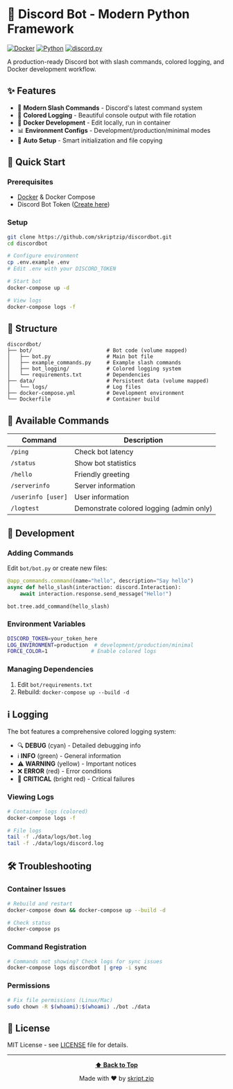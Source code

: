# 🤖 Discord Bot - Modern Python Framework

[![Docker](https://img.shields.io/badge/Docker-Ready-blue.svg)](https://docker.com)
[![Python](https://img.shields.io/badge/Python-3.11-green.svg)](https://python.org)
[![discord.py](https://img.shields.io/badge/discord.py-2.6.3-7289da.svg)](https://discordpy.readthedocs.io/)

A production-ready Discord bot with slash commands, colored logging, and Docker development workflow.

## ✨ Features

- 🚀 **Modern Slash Commands** - Discord's latest command system
- 🎨 **Colored Logging** - Beautiful console output with file rotation
- 🐳 **Docker Development** - Edit locally, run in container
- 📊 **Environment Configs** - Development/production/minimal modes
- 🔧 **Auto Setup** - Smart initialization and file copying

## 🚀 Quick Start

### Prerequisites
- [Docker](https://docker.com) & Docker Compose
- Discord Bot Token ([Create here](https://discord.com/developers/applications))

### Setup
```bash
git clone https://github.com/skriptzip/discordbot.git
cd discordbot

# Configure environment
cp .env.example .env
# Edit .env with your DISCORD_TOKEN

# Start bot
docker-compose up -d

# View logs
docker-compose logs -f
```

## 📁 Structure

```
discordbot/
├── bot/                        # Bot code (volume mapped)
│   ├── bot.py                  # Main bot file
│   ├── example_commands.py     # Example slash commands
│   ├── bot_logging/            # Colored logging system
│   └── requirements.txt        # Dependencies
├── data/                       # Persistent data (volume mapped)
│   └── logs/                   # Log files
├── docker-compose.yml          # Development environment
└── Dockerfile                  # Container build
```

## 🎯 Available Commands

| Command | Description |
|---------|-------------|
| `/ping` | Check bot latency |
| `/status` | Show bot statistics |
| `/hello` | Friendly greeting |
| `/serverinfo` | Server information |
| `/userinfo [user]` | User information |
| `/logtest` | Demonstrate colored logging (admin only) |

## 🔧 Development

### Adding Commands
Edit `bot/bot.py` or create new files:
```python
@app_commands.command(name="hello", description="Say hello")
async def hello_slash(interaction: discord.Interaction):
    await interaction.response.send_message("Hello!")

bot.tree.add_command(hello_slash)
```

### Environment Variables
```bash
DISCORD_TOKEN=your_token_here
LOG_ENVIRONMENT=production  # development/production/minimal
FORCE_COLOR=1              # Enable colored logs
```

### Managing Dependencies
1. Edit `bot/requirements.txt`
2. Rebuild: `docker-compose up --build -d`

## ℹ️ Logging

The bot features a comprehensive colored logging system:

- 🔍 **DEBUG** (cyan) - Detailed debugging info
- ℹ️ **INFO** (green) - General information
- ⚠️ **WARNING** (yellow) - Important notices
- ❌ **ERROR** (red) - Error conditions
- 🚨 **CRITICAL** (bright red) - Critical failures

### Viewing Logs
```bash
# Container logs (colored)
docker-compose logs -f

# File logs
tail -f ./data/logs/bot.log
tail -f ./data/logs/discord.log
```

## 🛠️ Troubleshooting

### Container Issues
```bash
# Rebuild and restart
docker-compose down && docker-compose up --build -d

# Check status
docker-compose ps
```

### Command Registration
```bash
# Commands not showing? Check logs for sync issues
docker-compose logs discordbot | grep -i sync
```

### Permissions
```bash
# Fix file permissions (Linux/Mac)
sudo chown -R $(whoami):$(whoami) ./bot ./data
```

## 📄 License

MIT License - see [LICENSE](LICENSE) file for details.

---

<div align="center">

**[⬆ Back to Top](#-discord-bot---modern-python-bot-framework)**

Made with ❤️ by <a href="https://github.com/skriptzip">skript.zip</a>

</div>